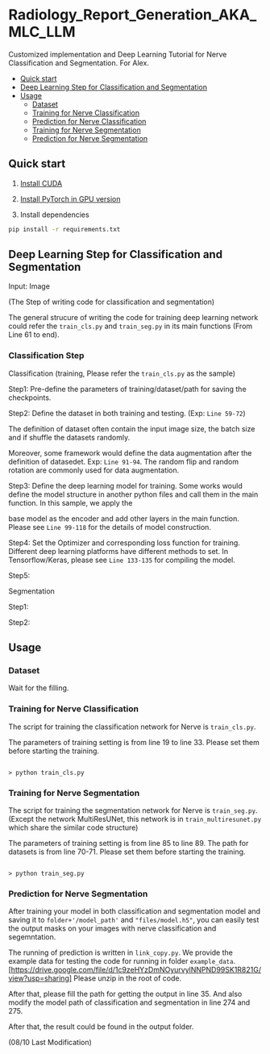 # Radiology_Report_Generation_AKA_MLC_LLM

Customized implementation and Deep Learning Tutorial for Nerve Classification and Segmentation. For Alex.

- [Quick start](#Quick-start)
- [Deep Learning Step for Classification and Segmentation](#Deep-Learning-Step-for-Classification-and-Segmentation)
- [Usage](#usage)
  - [Dataset](#Dataset)
  - [Training for Nerve Classification](#Training-for-Nerve-Classification)
  - [Prediction for Nerve Classification](#Prediction-for-Nerve-Classification)
  - [Training for Nerve Segmentation](#Training-for-Nerve-Segmentation)
  - [Prediction for Nerve Segmentation](#Prediction-for-Nerve-Segmentation)

## Quick start

1. [Install CUDA](https://developer.nvidia.com/cuda-downloads)

2. [Install PyTorch in GPU version](https://pytorch.org/get-started/locally/)

3. Install dependencies

```bash
pip install -r requirements.txt
```


## Deep Learning Step for Classification and Segmentation

Input: Image

(The Step of writing code for classification and segmentation)

The general strucure of writing the code for training deep learning network could refer the `train_cls.py` and `train_seg.py` in its main functions (From Line 61 to end).

### Classification Step

Classification (training, Please refer the `train_cls.py` as the sample)

Step1: Pre-define the parameters of training/dataset/path for saving the checkpoints.

Step2: Define the dataset in both training and testing. (Exp: `Line 59-72`) 

The definition of dataset often contain the input image size, the batch size and if shuffle the datasets randomly.

Moreover, some framework would define the data augmentation after the definition of datasedet. Exp: `Line 91-94`. The random flip and random rotation are commonly used for data augmentation.

Step3: Define the deep learning model for training. Some works would define the model structure in another python files and call them in the main function. In this sample, we apply the 

base model as the encoder and add other layers in the main function. Please see `Line 99-118` for the details of model construction.

Step4: Set the Optimizer and corresponding loss function for training. Different deep learning platforms have different methods to set. In Tensorflow/Keras, please see `Line 133-135` for compiling the model.

Step5: 


Segmentation

Step1:

Step2:


## Usage

### Dataset

Wait for the filling.

### Training for Nerve Classification

The script for training the classification network for Nerve is `train_cls.py`.

The parameters of training setting is from line 19 to line 33. Please set them before starting the training.


```console

> python train_cls.py

```


### Training for Nerve Segmentation

The script for training the segmentation network for Nerve is `train_seg.py`. (Except the network MultiResUNet, this network is in `train_multiresunet.py` which share the similar code structure)

The parameters of training setting is from line 85 to line 89. The path for datasets is from line 70-71. Please set them before starting the training.


```console

> python train_seg.py

```


### Prediction for Nerve Segmentation

After training your model in both classification and segmentation model and saving it to `folder+'/model_path'` and `"files/model.h5"`, you can easily test the output masks on your images with nerve classification and segemntation.

The running of prediction is written in `link_copy.py`. We provide the example data for testing the code for running in folder `example_data`. [https://drive.google.com/file/d/1c9zeHYzDmNOyurvylNNPND99SK1R821G/view?usp=sharing] Please unzip in the root of code.

After that, please fill the path for getting the output in line 35. And also modify the model path of classification and segmentation in line 274 and 275.

After that, the result could be found in the output folder.

(08/10 Last Modification)




